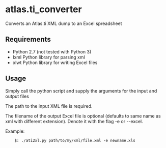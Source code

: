 atlas.ti_converter
==================

Converts an Atlas.ti XML dump to an Excel spreadsheet

Requirements
-----------
* Python 2.7 (not tested with Python 3)
* lxml Python library for parsing xml
* xlwt Python library for writing Excel files

Usage
-----

Simply call the python script and supply the arguments for the input and output files

The path to the input XML file is required.

The filename of the output Excel file is optional (defaults to same name as xml with different extension).  Denote it with the flag -e or --excel.

Example:

        $: ./ati2xl.py path/to/my/xml/file.xml -e newname.xls
